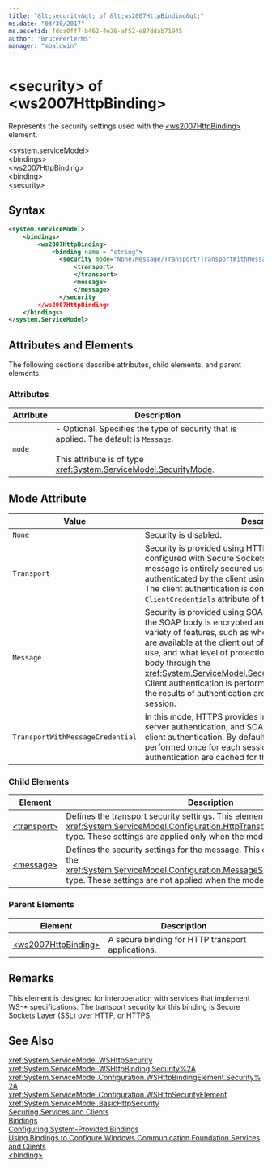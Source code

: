 ```yaml
---
title: "&lt;security&gt; of &lt;ws2007HttpBinding&gt;"
ms.date: "03/30/2017"
ms.assetid: fdda0ff7-b462-4e26-af52-e87ddab71945
author: "BrucePerlerMS"
manager: "mbaldwin"
---
```

# &lt;security&gt; of &lt;ws2007HttpBinding&gt;
Represents the security settings used with the [\<ws2007HttpBinding>](../../../../../docs/framework/configure-apps/file-schema/wcf/ws2007httpbinding.md) element.  

 \<system.serviceModel>  
\<bindings>  
\<ws2007HttpBinding>  
\<binding>  
\<security>  

## Syntax  

```xml  
<system.serviceModel>  
    <bindings>  
        <ws2007HttpBinding>  
            <binding name = "string">  
              <security mode="None/Message/Transport/TransportWithMessageCredential">  
                  <transport>  
                  </transport>  
                  <message>  
                  </message>  
              </security  
        </ws2007HttpBinding>  
    </bindings>  
</system.ServiceModel>  
```  

## Attributes and Elements  
 The following sections describe attributes, child elements, and parent elements.  

### Attributes  


|Attribute|Description|  
|---------------|-----------------|  
|`mode`|-   Optional. Specifies the type of security that is applied. The default is `Message`.<br /><br /> This attribute is of type <xref:System.ServiceModel.SecurityMode>.|  

## Mode Attribute  


|Value|Description|  
|-----------|-----------------|  
|`None`|Security is disabled.|  
|`Transport`|Security is provided using HTTPS. The service must be configured with Secure Sockets Layer (SSL) certificates. The message is entirely secured using HTTPS and the service is authenticated by the client using the service’s SSL certificate. The client authentication is controlled through the `ClientCredentials` attribute of the [\<transport>](../../../../../docs/framework/configure-apps/file-schema/wcf/transport-of-ws2007httpbinding.md) element.|  
|`Message`|Security is provided using SOAP message security. By default, the SOAP body is encrypted and signed. This mode offers a variety of features, such as whether the service credentials are available at the client out of band, the algorithm suite to use, and what level of protection to apply to the message body through the <xref:System.ServiceModel.Security.SecurityMessageProperty>. Client authentication is performed once for each session and the results of authentication are cached for the duration of the session.|  
|`TransportWithMessageCredential`|In this mode, HTTPS provides integrity, confidentiality, and server authentication, and SOAP message security provides client authentication. By default, client authentication is performed once for each session and the results of authentication are cached for the duration of the session.|  

### Child Elements  


|Element|Description|  
|-------------|-----------------|  
|[\<transport>](../../../../../docs/framework/configure-apps/file-schema/wcf/transport-of-ws2007httpbinding.md)|Defines the transport security settings. This element corresponds to the <xref:System.ServiceModel.Configuration.HttpTransportSecurityElement> type. These settings are applied only when the mode is set to Transport.|  
|[\<message>](../../../../../docs/framework/configure-apps/file-schema/wcf/message-of-ws2007httpbinding.md)|Defines the security settings for the message. This element corresponds to the <xref:System.ServiceModel.Configuration.MessageSecurityOverHttpElement> type. These settings are not applied when the mode is set to Transport.|  

### Parent Elements  


|Element|Description|  
|-------------|-----------------|  
|[\<ws2007HttpBinding>](../../../../../docs/framework/configure-apps/file-schema/wcf/ws2007httpbinding.md)|A secure binding for HTTP transport applications.|  

## Remarks  
 This element is designed for interoperation with services that implement WS-* specifications. The transport security for this binding is Secure Sockets Layer (SSL) over HTTP, or HTTPS.  

## See Also  
 <xref:System.ServiceModel.WSHttpSecurity>  
 <xref:System.ServiceModel.WSHttpBinding.Security%2A>  
 <xref:System.ServiceModel.Configuration.WSHttpBindingElement.Security%2A>  
 <xref:System.ServiceModel.Configuration.WSHttpSecurityElement>  
 <xref:System.ServiceModel.BasicHttpSecurity>  
 [Securing Services and Clients](../../../../../docs/framework/wcf/feature-details/securing-services-and-clients.md)  
 [Bindings](../../../../../docs/framework/wcf/bindings.md)  
 [Configuring System-Provided Bindings](../../../../../docs/framework/wcf/feature-details/configuring-system-provided-bindings.md)  
 [Using Bindings to Configure Windows Communication Foundation Services and Clients](http://msdn.microsoft.com/library/bd8b277b-932f-472f-a42a-b02bb5257dfb)  
 [\<binding>](../../../../../docs/framework/misc/binding.md)
